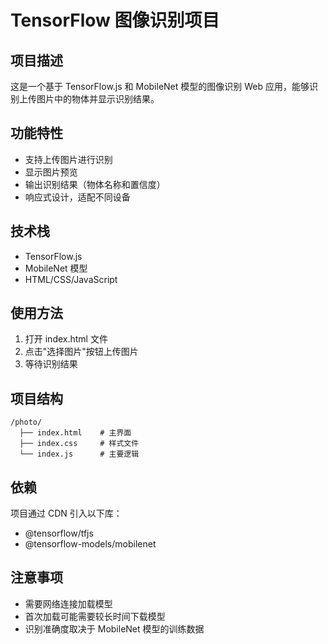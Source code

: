 # TensorFlow 图像识别项目

## 项目描述

这是一个基于 TensorFlow.js 和 MobileNet 模型的图像识别 Web 应用，能够识别上传图片中的物体并显示识别结果。

## 功能特性

- 支持上传图片进行识别
- 显示图片预览
- 输出识别结果（物体名称和置信度）
- 响应式设计，适配不同设备

## 技术栈

- TensorFlow.js
- MobileNet 模型
- HTML/CSS/JavaScript

## 使用方法

1. 打开 index.html 文件
2. 点击"选择图片"按钮上传图片
3. 等待识别结果

## 项目结构

```
/photo/
  ├── index.html    # 主界面
  ├── index.css     # 样式文件
  └── index.js      # 主要逻辑
```

## 依赖

项目通过 CDN 引入以下库：

- @tensorflow/tfjs
- @tensorflow-models/mobilenet

## 注意事项

- 需要网络连接加载模型
- 首次加载可能需要较长时间下载模型
- 识别准确度取决于 MobileNet 模型的训练数据
